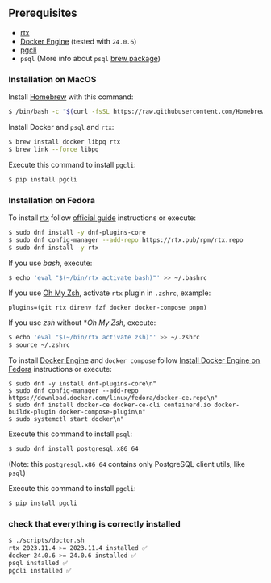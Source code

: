 ## Prerequisites

- [rtx](https://github.com/jdx/rtx)
- [Docker Engine](https://docs.docker.com/engine/) (tested with `24.0.6`)
- [pgcli](https://www.pgcli.com/)
- `psql` (More info about `psql` [brew package](https://stackoverflow.com/a/49689589/261061))

### Installation on MacOS

Install [Homebrew](https://brew.sh) with this command:

```sh
$ /bin/bash -c "$(curl -fsSL https://raw.githubusercontent.com/Homebrew/install/HEAD/install.sh)"
```

Install Docker and `psql` and `rtx`:

```sh
$ brew install docker libpq rtx
$ brew link --force libpq
```

Execute this command to install `pgcli`:

```sh
$ pip install pgcli
```

### Installation on Fedora

To install [rtx](https://github.com/jdx/rtx) follow [official guide](https://github.com/jdx/rtx#dnf) instructions or execute:

```sh
$ sudo dnf install -y dnf-plugins-core
$ sudo dnf config-manager --add-repo https://rtx.pub/rpm/rtx.repo
$ sudo dnf install -y rtx
```

If you use *bash*, execute:

```sh
$ echo 'eval "$(~/bin/rtx activate bash)"' >> ~/.bashrc
```

If you use [Oh My Zsh](https://ohmyz.sh/), activate `rtx` plugin in `.zshrc`, example:

```
plugins=(git rtx direnv fzf docker docker-compose pnpm)
```

If you use *zsh* without **Oh My Zsh*, execute:

```sh
$ echo 'eval "$(~/bin/rtx activate zsh)"' >> ~/.zshrc
$ source ~/.zshrc
```

To install [Docker Engine](https://docs.docker.com/engine/) and `docker compose` follow [Install Docker Engine on Fedora](https://docs.docker.com/engine/install/fedora/) instructions or execute:

```
$ sudo dnf -y install dnf-plugins-core\n"
$ sudo dnf config-manager --add-repo https://download.docker.com/linux/fedora/docker-ce.repo\n"
$ sudo dnf install docker-ce docker-ce-cli containerd.io docker-buildx-plugin docker-compose-plugin\n"
$ sudo systemctl start docker\n"
```

Execute this command to install `psql`:

```sh
$ sudo dnf install postgresql.x86_64
```

(Note: this `postgresql.x86_64` contains only PostgreSQL client utils, like `psql`)

Execute this command to install `pgcli`:

```sh
$ pip install pgcli
```

### check that everything is correctly installed

```sh
$ ./scripts/doctor.sh
rtx 2023.11.4 >= 2023.11.4 installed ✅
docker 24.0.6 >= 24.0.6 installed ✅
psql installed ✅
pgcli installed ✅
```
